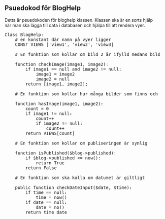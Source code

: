 ## Psuedokod för BlogHelp

Detta är psuedokoden för bloghelp klassen. Klassen ska är en sorts hjälp när man ska lägga till data i databasen och hjälpa till att rendera vyer. 

<pre>
Class BlogHelp:
    # en konstant där namn på vyer ligger
    CONST VIEWS ['view1', 'view2', 'view3] 

    # En funktion som kollar om bild 2 är ifylld medans bild 1 inte är ifylld på formuläret

    function checkImage(image1, image2):
        if image1 == null and image2 != null:
            image1 = image2
            image2 = null
        return [image1, image2];

    # En funktion som kollar hur många bilder som finns och returnerar rätt vy

    function hasImage(image1, image2):
        count = 0
        if image1 != null:
            count++
            if image2 != null:
                count++
        return VIEWS[count]

    # En funktion som kollar om publiseringen är synlig

    function isPublished($blog->published):
        if $blog->published <= now():
            return True
        return False

    # En funktion som ska kolla om datumet är giltligt

    public function checkDateInput($date, $time):
        if time == null:
            time = now()
        if date == null:
            date = no()
        return time date
</pre>